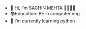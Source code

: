 - 👋 Hi, I’m SACHIN MEHTA 👨‍🎓👩‍💻
- 📚Education: BE in computer eng.
- 🌱 I’m currently learning python 
<!---
sachinmehta07/sachinmehta07 is a ✨ special ✨ repository because its `README.md` (this file) appears on your GitHub profile.
You can click the Preview link to take a look at your changes.
--->
